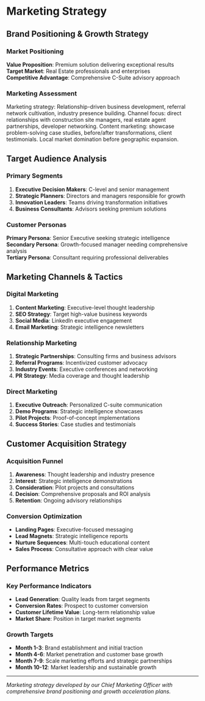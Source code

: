 # Marketing Strategy

## Brand Positioning & Growth Strategy

### Market Positioning
**Value Proposition**: Premium solution delivering exceptional results  
**Target Market**: Real Estate professionals and enterprises  
**Competitive Advantage**: Comprehensive C-Suite advisory approach

### Marketing Assessment
Marketing strategy: Relationship-driven business development, referral network cultivation, industry presence building. Channel focus: direct relationships with construction site managers, real estate agent partnerships, developer networking. Content marketing: showcase problem-solving case studies, before/after transformations, client testimonials. Local market domination before geographic expansion.

## Target Audience Analysis

### Primary Segments
1. **Executive Decision Makers**: C-level and senior management
2. **Strategic Planners**: Directors and managers responsible for growth
3. **Innovation Leaders**: Teams driving transformation initiatives
4. **Business Consultants**: Advisors seeking premium solutions

### Customer Personas
**Primary Persona**: Senior Executive seeking strategic intelligence  
**Secondary Persona**: Growth-focused manager needing comprehensive analysis  
**Tertiary Persona**: Consultant requiring professional deliverables

## Marketing Channels & Tactics

### Digital Marketing
1. **Content Marketing**: Executive-level thought leadership
2. **SEO Strategy**: Target high-value business keywords
3. **Social Media**: LinkedIn executive engagement
4. **Email Marketing**: Strategic intelligence newsletters

### Relationship Marketing
1. **Strategic Partnerships**: Consulting firms and business advisors
2. **Referral Programs**: Incentivized customer advocacy
3. **Industry Events**: Executive conferences and networking
4. **PR Strategy**: Media coverage and thought leadership

### Direct Marketing
1. **Executive Outreach**: Personalized C-suite communication
2. **Demo Programs**: Strategic intelligence showcases
3. **Pilot Projects**: Proof-of-concept implementations
4. **Success Stories**: Case studies and testimonials

## Customer Acquisition Strategy

### Acquisition Funnel
1. **Awareness**: Thought leadership and industry presence
2. **Interest**: Strategic intelligence demonstrations
3. **Consideration**: Pilot projects and consultations
4. **Decision**: Comprehensive proposals and ROI analysis
5. **Retention**: Ongoing advisory relationships

### Conversion Optimization
- **Landing Pages**: Executive-focused messaging
- **Lead Magnets**: Strategic intelligence reports
- **Nurture Sequences**: Multi-touch educational content
- **Sales Process**: Consultative approach with clear value

## Performance Metrics

### Key Performance Indicators
- **Lead Generation**: Quality leads from target segments
- **Conversion Rates**: Prospect to customer conversion
- **Customer Lifetime Value**: Long-term relationship value
- **Market Share**: Position in target market segments

### Growth Targets
- **Month 1-3**: Brand establishment and initial traction
- **Month 4-6**: Market penetration and customer base growth
- **Month 7-9**: Scale marketing efforts and strategic partnerships
- **Month 10-12**: Market leadership and sustainable growth

---
*Marketing strategy developed by our Chief Marketing Officer with comprehensive brand positioning and growth acceleration plans.*
